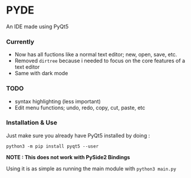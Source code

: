 # PYDE
An IDE made using PyQt5

### Currently
  * Now has all fuctions like a normal text editor; new, open, save, etc.
  * Removed `dirtree` because i needed to focus on the core features of a text editor
   * Same with dark mode

### TODO
  * syntax highlighting (less important)
  * Edit menu functions; undo, redo, copy, cut, paste, etc

### Installation & Use
Just make sure you already have PyQt5 installed by doing :

`python3 -m pip install pyqt5 --user`

**NOTE : This does not work with PySide2 Bindings**
 
Using it is as simple as running the main module with `python3 main.py`
